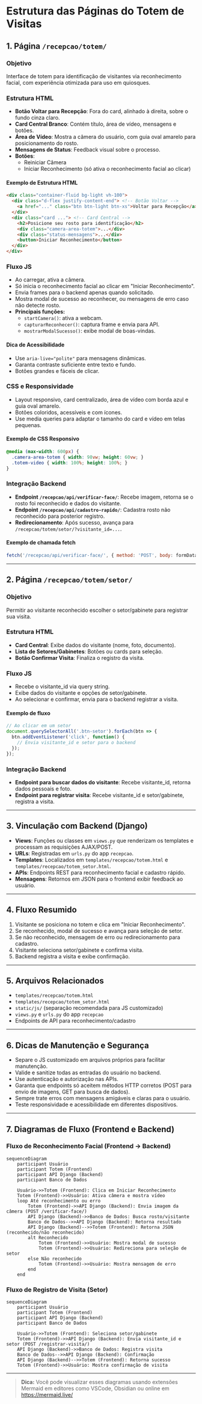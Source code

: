 # Estrutura das Páginas do Totem de Visitas

## 1. Página `/recepcao/totem/`

### Objetivo
Interface de totem para identificação de visitantes via reconhecimento facial, com experiência otimizada para uso em quiosques.

### Estrutura HTML
- **Botão Voltar para Recepção**: Fora do card, alinhado à direita, sobre o fundo cinza claro.
- **Card Central Branco**: Contém título, área de vídeo, mensagens e botões.
- **Área de Vídeo**: Mostra a câmera do usuário, com guia oval amarelo para posicionamento do rosto.
- **Mensagens de Status**: Feedback visual sobre o processo.
- **Botões**:
  - Reiniciar Câmera
  - Iniciar Reconhecimento (só ativa o reconhecimento facial ao clicar)

#### Exemplo de Estrutura HTML
```html
<div class="container-fluid bg-light vh-100">
  <div class="d-flex justify-content-end"> <!-- Botão Voltar -->
    <a href="..." class="btn btn-light btn-xs">Voltar para Recepção</a>
  </div>
  <div class="card ..."> <!-- Card Central -->
    <h2>Posicione seu rosto para identificação</h2>
    <div class="camera-area-totem">...</div>
    <div class="status-mensagens">...</div>
    <button>Iniciar Reconhecimento</button>
  </div>
</div>
```

### Fluxo JS
- Ao carregar, ativa a câmera.
- Só inicia o reconhecimento facial ao clicar em "Iniciar Reconhecimento".
- Envia frames para o backend apenas quando solicitado.
- Mostra modal de sucesso ao reconhecer, ou mensagens de erro caso não detecte rosto.
- **Principais funções:**
  - `startCamera()`: ativa a webcam.
  - `capturarReconhecer()`: captura frame e envia para API.
  - `mostrarModalSucesso()`: exibe modal de boas-vindas.

#### Dica de Acessibilidade
- Use `aria-live="polite"` para mensagens dinâmicas.
- Garanta contraste suficiente entre texto e fundo.
- Botões grandes e fáceis de clicar.

### CSS e Responsividade
- Layout responsivo, card centralizado, área de vídeo com borda azul e guia oval amarelo.
- Botões coloridos, acessíveis e com ícones.
- Use media queries para adaptar o tamanho do card e vídeo em telas pequenas.

#### Exemplo de CSS Responsivo
```css
@media (max-width: 600px) {
  .camera-area-totem { width: 98vw; height: 60vw; }
  .totem-video { width: 100%; height: 100%; }
}
```

### Integração Backend
- **Endpoint `/recepcao/api/verificar-face/`**: Recebe imagem, retorna se o rosto foi reconhecido e dados do visitante.
- **Endpoint `/recepcao/api/cadastro-rapido/`**: Cadastra rosto não reconhecido para posterior registro.
- **Redirecionamento**: Após sucesso, avança para `/recepcao/totem/setor/?visitante_id=...`.

#### Exemplo de chamada fetch
```js
fetch('/recepcao/api/verificar-face/', { method: 'POST', body: formData })
```

---

## 2. Página `/recepcao/totem/setor/`

### Objetivo
Permitir ao visitante reconhecido escolher o setor/gabinete para registrar sua visita.

### Estrutura HTML
- **Card Central**: Exibe dados do visitante (nome, foto, documento).
- **Lista de Setores/Gabinetes**: Botões ou cards para seleção.
- **Botão Confirmar Visita**: Finaliza o registro da visita.

### Fluxo JS
- Recebe o visitante_id via query string.
- Exibe dados do visitante e opções de setor/gabinete.
- Ao selecionar e confirmar, envia para o backend registrar a visita.

#### Exemplo de fluxo
```js
// Ao clicar em um setor
document.querySelectorAll('.btn-setor').forEach(btn => {
  btn.addEventListener('click', function() {
    // Envia visitante_id e setor para o backend
  });
});
```

### Integração Backend
- **Endpoint para buscar dados do visitante**: Recebe visitante_id, retorna dados pessoais e foto.
- **Endpoint para registrar visita**: Recebe visitante_id e setor/gabinete, registra a visita.

---

## 3. Vinculação com Backend (Django)
- **Views**: Funções ou classes em `views.py` que renderizam os templates e processam as requisições AJAX/POST.
- **URLs**: Registradas em `urls.py` do app `recepcao`.
- **Templates**: Localizados em `templates/recepcao/totem.html` e `templates/recepcao/totem_setor.html`.
- **APIs**: Endpoints REST para reconhecimento facial e cadastro rápido.
- **Mensagens**: Retornos em JSON para o frontend exibir feedback ao usuário.

---

## 4. Fluxo Resumido
1. Visitante se posiciona no totem e clica em "Iniciar Reconhecimento".
2. Se reconhecido, modal de sucesso e avança para seleção de setor.
3. Se não reconhecido, mensagem de erro ou redirecionamento para cadastro.
4. Visitante seleciona setor/gabinete e confirma visita.
5. Backend registra a visita e exibe confirmação.

---

## 5. Arquivos Relacionados
- `templates/recepcao/totem.html`
- `templates/recepcao/totem_setor.html`
- `static/js/` (separação recomendada para JS customizado)
- `views.py` e `urls.py` do app `recepcao`
- Endpoints de API para reconhecimento/cadastro

---

## 6. Dicas de Manutenção e Segurança
- Separe o JS customizado em arquivos próprios para facilitar manutenção.
- Valide e sanitize todas as entradas do usuário no backend.
- Use autenticação e autorização nas APIs.
- Garanta que endpoints só aceitem métodos HTTP corretos (POST para envio de imagens, GET para busca de dados).
- Sempre trate erros com mensagens amigáveis e claras para o usuário.
- Teste responsividade e acessibilidade em diferentes dispositivos.

---

## 7. Diagramas de Fluxo (Frontend e Backend)

### Fluxo de Reconhecimento Facial (Frontend → Backend)

```mermaid
sequenceDiagram
    participant Usuário
    participant Totem (Frontend)
    participant API Django (Backend)
    participant Banco de Dados

    Usuário->>Totem (Frontend): Clica em Iniciar Reconhecimento
    Totem (Frontend)->>Usuário: Ativa câmera e mostra vídeo
    loop Até reconhecimento ou erro
        Totem (Frontend)->>API Django (Backend): Envia imagem da câmera (POST /verificar-face/)
        API Django (Backend)->>Banco de Dados: Busca rosto/visitante
        Banco de Dados-->>API Django (Backend): Retorna resultado
        API Django (Backend)-->>Totem (Frontend): Retorna JSON (reconhecido/não reconhecido)
        alt Reconhecido
            Totem (Frontend)->>Usuário: Mostra modal de sucesso
            Totem (Frontend)->>Usuário: Redireciona para seleção de setor
        else Não reconhecido
            Totem (Frontend)->>Usuário: Mostra mensagem de erro
        end
    end
```

### Fluxo de Registro de Visita (Setor)

```mermaid
sequenceDiagram
    participant Usuário
    participant Totem (Frontend)
    participant API Django (Backend)
    participant Banco de Dados

    Usuário->>Totem (Frontend): Seleciona setor/gabinete
    Totem (Frontend)->>API Django (Backend): Envia visitante_id e setor (POST /registrar-visita/)
    API Django (Backend)->>Banco de Dados: Registra visita
    Banco de Dados-->>API Django (Backend): Confirmação
    API Django (Backend)-->>Totem (Frontend): Retorna sucesso
    Totem (Frontend)->>Usuário: Mostra confirmação de visita
```

---

> **Dica:** Você pode visualizar esses diagramas usando extensões Mermaid em editores como VSCode, Obsidian ou online em https://mermaid.live/